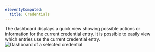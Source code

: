 ```yaml
---
eleventyComputed:
  title: Credentials
---
```

The dashboard displays a quick view showing possible actions or information for the current credential entry. It is possible to easily view which entries use the current credential entry.
![Dashboard of a selected credential](https://cdnweb.devolutions.net/docs/en/rdm/mac/clip10584.png)
